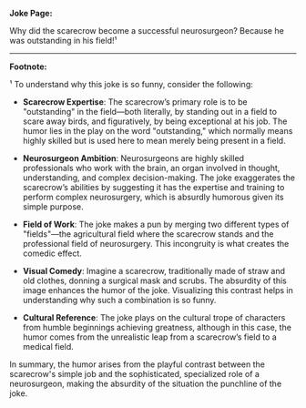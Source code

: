 **Joke Page:**

Why did the scarecrow become a successful neurosurgeon? Because he was outstanding in his field!¹

---

**Footnote:**

¹ To understand why this joke is so funny, consider the following:

- **Scarecrow Expertise**: The scarecrow’s primary role is to be "outstanding" in the field—both literally, by standing out in a field to scare away birds, and figuratively, by being exceptional at his job. The humor lies in the play on the word "outstanding," which normally means highly skilled but is used here to mean merely being present in a field.

- **Neurosurgeon Ambition**: Neurosurgeons are highly skilled professionals who work with the brain, an organ involved in thought, understanding, and complex decision-making. The joke exaggerates the scarecrow’s abilities by suggesting it has the expertise and training to perform complex neurosurgery, which is absurdly humorous given its simple purpose.

- **Field of Work**: The joke makes a pun by merging two different types of "fields"—the agricultural field where the scarecrow stands and the professional field of neurosurgery. This incongruity is what creates the comedic effect.

- **Visual Comedy**: Imagine a scarecrow, traditionally made of straw and old clothes, donning a surgical mask and scrubs. The absurdity of this image enhances the humor of the joke. Visualizing this contrast helps in understanding why such a combination is so funny.

- **Cultural Reference**: The joke plays on the cultural trope of characters from humble beginnings achieving greatness, although in this case, the humor comes from the unrealistic leap from a scarecrow’s field to a medical field.

In summary, the humor arises from the playful contrast between the scarecrow's simple job and the sophisticated, specialized role of a neurosurgeon, making the absurdity of the situation the punchline of the joke.
